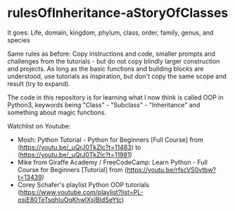 # rulesOfInheritance-aStoryOfClasses
It goes: Life, domain, kingdom, phylum, class, order, family, genus, and species

Same rules as before: Copy instructions and code, smaller prompts and challenges from the tutorials - but do not copy blindly larger construction and projects. As long as the basic functions and building blocks are understood, use tutorials as inspiration, but don't copy the same scope and result (try to expand).

The code in this repository is for learning what I now think is called OOP in Python3, keywords being "Class" - "Subclass" - "Inheritance" and something about magic functions.

Watchlist on Youtube:
 - Mosh: Python Tutorial - Python for Beginners [Full Course] from (https://youtu.be/_uQrJ0TkZlc?t=11483) to (https://youtu.be/_uQrJ0TkZlc?t=11981)
 - Mike from Giraffe Academy / FreeCodeCamp: Learn Python - Full Course for Beginners [Tutorial] from (https://youtu.be/rfscVS0vtbw?t=13439)
 - Corey Schafer's playlist Python OOP tutorials (https://www.youtube.com/playlist?list=PL-osiE80TeTsqhIuOqKhwlXsIBIdSeYtc)
